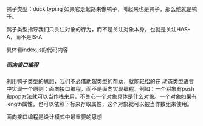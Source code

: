 鸭子类型：duck typing 如果它走起路来像鸭子，叫起来也是鸭子，那么他就是鸭子。

鸭子类型指导我们只关注对象的行为，而不是关注对象本身，也就是关注HAS-A，而不是IS-A

具体看index.js的代码内容


##### 面向接口编程
利用鸭子类型的思想，我们不必借助超类型的帮助，就能轻松的在
动态类型语言中实现一个原则：面向接口编程，而不是面向实现编程。例如：一个对象有push和pop方法就可以当作栈来用，不关心一个对象具体是什么对象。一个对象如果有length属性，也可以依照下标来存取属性，这个对象就可以被当作数组来使用。

面向接口编程是设计模式中最重要的思想

